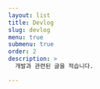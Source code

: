 ```yaml
---
layout: list
title: Devlog
slug: devlog
menu: true
submenu: true
order: 2
description: >
  개발과 관련된 글을 적습니다. 

---
```

